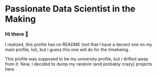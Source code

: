 # Passionate Data Scientist in the Making

### Hi there 👋 

I realized, this profile has no README (not that I have a decent one on my main profile, lol), but i guess this one will do for the timebeing. 

This profile was supposed to be my university profile, but i drifted away from it. Now, I decided to dump my random (and probably crazy) projects here.

<!--
**kimseonsaengnim/kimseonsaengnim** is a ✨ _special_ ✨ repository because its `README.md` (this file) appears on your GitHub profile.

Here are some ideas to get you started:

- 🔭 I’m currently working on ...
- 🌱 I’m currently learning ...
- 👯 I’m looking to collaborate on ...
- 🤔 I’m looking for help with ...
- 💬 Ask me about ...
- 📫 How to reach me: ...
- 😄 Pronouns: ...
- ⚡ Fun fact: ...
-->
